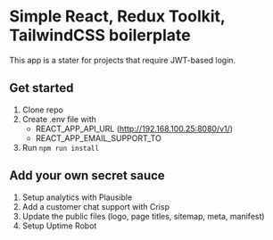 # Simple React, Redux Toolkit, TailwindCSS boilerplate

This app is a stater for projects that require JWT-based login.

## Get started

1. Clone repo
2. Create .env file with
   - REACT_APP_API_URL (http://192.168.100.25:8080/v1/)
   - REACT_APP_EMAIL_SUPPORT_TO
3. Run `npm run install`


## Add your own secret sauce

1. Setup analytics with Plausible
2. Add a customer chat support with Crisp
4. Update the public files (logo, page titles, sitemap, meta, manifest)
5. Setup Uptime Robot
